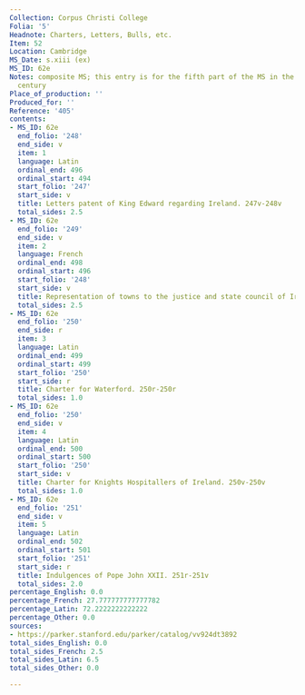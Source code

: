 ```yaml
---
Collection: Corpus Christi College
Folia: '5'
Headnote: Charters, Letters, Bulls, etc.
Item: 52
Location: Cambridge
MS_Date: s.xiii (ex)
MS_ID: 62e
Notes: composite MS; this entry is for the fifth part of the MS in the thirteenth
  century
Place_of_production: ''
Produced_for: ''
Reference: '405'
contents:
- MS_ID: 62e
  end_folio: '248'
  end_side: v
  item: 1
  language: Latin
  ordinal_end: 496
  ordinal_start: 494
  start_folio: '247'
  start_side: v
  title: Letters patent of King Edward regarding Ireland. 247v-248v
  total_sides: 2.5
- MS_ID: 62e
  end_folio: '249'
  end_side: v
  item: 2
  language: French
  ordinal_end: 498
  ordinal_start: 496
  start_folio: '248'
  start_side: v
  title: Representation of towns to the justice and state council of Ireland. 248v-249v
  total_sides: 2.5
- MS_ID: 62e
  end_folio: '250'
  end_side: r
  item: 3
  language: Latin
  ordinal_end: 499
  ordinal_start: 499
  start_folio: '250'
  start_side: r
  title: Charter for Waterford. 250r-250r
  total_sides: 1.0
- MS_ID: 62e
  end_folio: '250'
  end_side: v
  item: 4
  language: Latin
  ordinal_end: 500
  ordinal_start: 500
  start_folio: '250'
  start_side: v
  title: Charter for Knights Hospitallers of Ireland. 250v-250v
  total_sides: 1.0
- MS_ID: 62e
  end_folio: '251'
  end_side: v
  item: 5
  language: Latin
  ordinal_end: 502
  ordinal_start: 501
  start_folio: '251'
  start_side: r
  title: Indulgences of Pope John XXII. 251r-251v
  total_sides: 2.0
percentage_English: 0.0
percentage_French: 27.777777777777782
percentage_Latin: 72.2222222222222
percentage_Other: 0.0
sources:
- https://parker.stanford.edu/parker/catalog/vv924dt3892
total_sides_English: 0.0
total_sides_French: 2.5
total_sides_Latin: 6.5
total_sides_Other: 0.0

---
```

